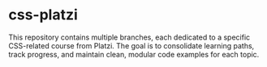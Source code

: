 # css-platzi
This repository contains multiple branches, each dedicated to a specific CSS-related course from Platzi. The goal is to consolidate learning paths, track progress, and maintain clean, modular code examples for each topic.
